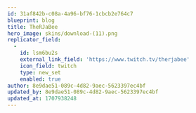 ```yaml
---
id: 31af842b-c08a-4a96-bf76-1cbcb2e764c7
blueprint: blog
title: TheRJaBee
hero_image: skins/download-(11).png
replicator_field:
  -
    id: lsm6bu2s
    external_link_field: 'https://www.twitch.tv/therjabee'
    icon_field: twitch
    type: new_set
    enabled: true
author: 8e9dae51-089c-4d82-9aec-5623397ec4bf
updated_by: 8e9dae51-089c-4d82-9aec-5623397ec4bf
updated_at: 1707938248
---
```

